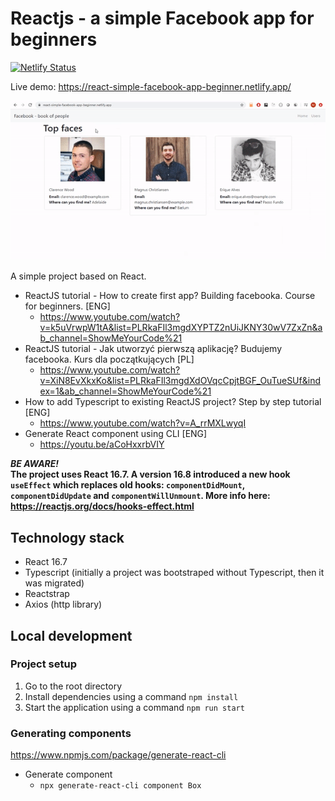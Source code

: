 # Reactjs - a simple Facebook app for beginners
[![Netlify Status](https://api.netlify.com/api/v1/badges/10622421-5304-4a52-83e8-9279f7904bab/deploy-status)](https://app.netlify.com/sites/lucid-wright-a3e8ed/deploys)
 
Live demo: https://react-simple-facebook-app-beginner.netlify.app/

![Online demo](online-demo.gif)

A simple project based on React. 

- ReactJS tutorial - How to create first app? Building facebooka. Course for beginners. [ENG]
    - https://www.youtube.com/watch?v=k5uVrwpW1tA&list=PLRkaFIl3mgdXYPTZ2nUiJKNY30wV7ZxZn&ab_channel=ShowMeYourCode%21
- ReactJS tutorial - Jak utworzyć pierwszą aplikację? Budujemy facebooka. Kurs dla początkujących [PL]
    - https://www.youtube.com/watch?v=XiN8EvXkxKo&list=PLRkaFIl3mgdXdOVqcCpjtBGF_OuTueSUf&index=1&ab_channel=ShowMeYourCode%21
- How to add Typescript to existing ReactJS project? Step by step tutorial [ENG]
    - https://www.youtube.com/watch?v=A_rrMXLwyqI
- Generate React component using CLI [ENG]
    - https://youtu.be/aCoHxxrbVIY
  
  
***BE AWARE!***   
**The project uses React 16.7. A version 16.8 introduced a new hook ``useEffect`` which replaces old hooks: ``componentDidMount``, ``componentDidUpdate`` and ``componentWillUnmount``. More info here: https://reactjs.org/docs/hooks-effect.html**  

## Technology stack
- React 16.7
- Typescript (initially a project was bootstraped without Typescript, then it was migrated)
- Reactstrap
- Axios (http library)

## Local development
### Project setup
1. Go to the root directory
2. Install dependencies using a command ``npm install``
3. Start the application using a command ``npm run start``

### Generating components
https://www.npmjs.com/package/generate-react-cli  
- Generate component
    - ``npx generate-react-cli component Box``
